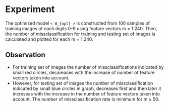Experiment==========The optimized model `< W_{opt} >` is constructed from 100 samples of training images of each digits 0-9 using feature vectors m = 1:240. Then, the number of missclassification for training and testing set of images is calculated and plotted for each m = 1:240.Observation------------*	For training set of images the number of missclassifications indicated by small red circles, decareases with the increase of number of feature vectors taken into account.*	However, for testing set of images the number of missclassification indicated by small blue circles in graph, decreases first and then later it increseas  with the increase in the number of feature vectors taken into account. The number of missclassification rate is minimum for m ≈ 50.